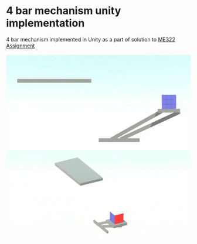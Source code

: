# 4 bar mechanism unity implementation
 4 bar mechanism implemented in Unity as a part of solution to [ME322 Assignment](https://drive.google.com/file/d/12PIx8GOcNUJpVvJYD9woTOgNPVa5GOiY/view) <br><br>
<img src = "4BarRubiks_640.gif">

